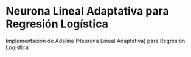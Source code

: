# Neurona Lineal Adaptativa para Regresión Logística

Implementación de Adaline (Neurona Lineal Adaptativa) para Regresión Logística.
